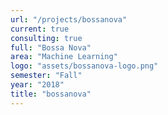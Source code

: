 ```yaml
---
url: "/projects/bossanova"
current: true
consulting: true
full: "Bossa Nova"
area: "Machine Learning"
logo: "assets/bossanova-logo.png"
semester: "Fall"
year: "2018"
title: "bossanova"
---
```

